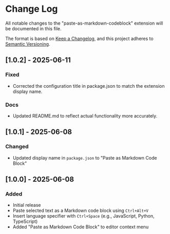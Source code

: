 # Change Log

All notable changes to the "paste-as-markdown-codeblock" extension will be documented in this file.

The format is based on [Keep a Changelog](https://keepachangelog.com/en/1.0.0/),
and this project adheres to [Semantic Versioning](https://semver.org/spec/v2.0.0.html).

## [1.0.2] - 2025-06-11

### Fixed

- Corrected the configuration title in package.json to match the extension display name.

### Docs

- Updated README.md to reflect actual functionality more accurately.

## [1.0.1] - 2025-06-08

### Changed

- Updated display name in `package.json` to "Paste as Markdown Code Block"

## [1.0.0] - 2025-06-08

### Added

- Initial release
- Paste selected text as a Markdown code block using `Ctrl+Alt+V`
- Insert language specifier with `Ctrl+Space` (e.g., JavaScript, Python, TypeScript)
- Added "Paste as Markdown Code Block" to editor context menu
